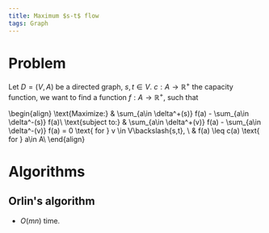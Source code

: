 ```yaml
---
title: Maximum $s-t$ flow
tags: Graph
---
```


# Problem
Let $D=(V,A)$ be a directed graph, $s,t\in V$. $c:A\to \mathbb{R}^+$ the capacity function, we want to find a function $f:A\to \mathbb{R}^+$, such that

\begin{align}
\text{Maximize:} & \sum_{a\in \delta^+(s)} f(a) - \sum_{a\in \delta^-(s)} f(a)\\
\text{subject to:} & \sum_{a\in \delta^+(v)} f(a) - \sum_{a\in \delta^-(v)} f(a)  = 0 \text{ for } v \in V\backslash\{s,t\}, \\
& f(a) \leq c(a) \text{ for } a\in A\\
\end{align}

# Algorithms
## Orlin's algorithm 
- $O(mn)$ time.